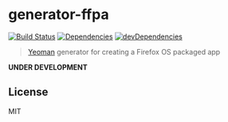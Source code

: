 # generator-ffpa

[![Build Status](https://secure.travis-ci.org/garrettn/generator-ffpa.svg?branch=branch)](http://travis-ci.org/garrettn/generator-ffpa)
[![Dependencies](https://david-dm.org/garrettn/generator-ffpa.svg?style=flat)](https://david-dm.org/garrettn/generator-ffpa)
[![devDependencies](https://david-dm.org/garrettn/generator-ffpa/dev-status.svg?style=flat)](https://david-dm.org/garrettn/generator-ffpa#info=devDependencies)

> [Yeoman](http://yeoman.io) generator for creating a Firefox OS packaged app 


**UNDER DEVELOPMENT**


## License

MIT
